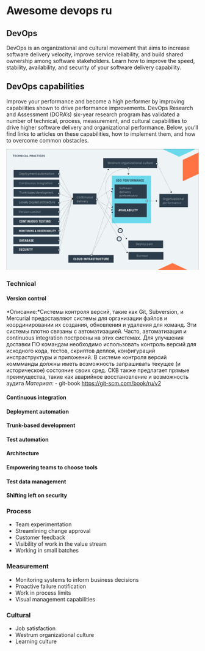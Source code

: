 # Awesome devops ru

## DevOps

DevOps is an organizational and cultural movement that aims to increase software delivery velocity, improve service reliability, and build shared ownership among software stakeholders. Learn how to improve the speed, stability, availability, and security of your software delivery capability.

## DevOps capabilities
Improve your performance and become a high performer by improving capabilities shown to drive performance improvements. DevOps Research and Assessment (DORA’s) six-year research program has validated a number of technical, process, measurement, and cultural capabilities to drive higher software delivery and organizational performance. Below, you’ll find links to articles on these capabilities, how to implement them, and how to overcome common obstacles.

![alt text](schema.png)

### Technical
#### Version control
 *Описание:*Системы контроля версий, такие как Git, Subversion, и Mercurial предоставляют системы для организации файлов и координировании их создания, обновления и удаления для команд. Эти системы плотно связаны с автоматизацией. Часто, автоматизация и continuous integration построены на этих системах.
 Для улучшения доставки ПО командам необходимо использовать контроль версий для исходного кода, тестов, скриптов деплоя, конфигураций инстраструктуры и приложений. В системе контроля версий коммманды должны иметь возможность запрашивать текущее (и историческое) состояние своих сред. СКВ также предлагает прямые преимущества, такие как аварийное восстановление и возможность аудита
*Материал:*
    - git-book https://git-scm.com/book/ru/v2

#### Continuous integration
#### Deployment automation
#### Trunk-based development
#### Test automation
#### Architecture
#### Empowering teams to choose tools
#### Test data management
#### Shifting left on security

### Process
 - Team experimentation
 - Streamlining change approval
 - Customer feedback
 - Visibility of work in the value stream
 - Working in small batches

### Measurement
 - Monitoring systems to inform business decisions
 - Proactive failure notification
 - Work in process limits
 - Visual management capabilities

### Cultural
 - Job satisfaction
 - Westrum organizational culture
 - Learning culture
